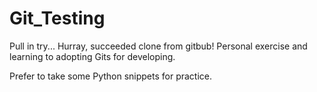 # Git_Testing
Pull in try...
Hurray, succeeded clone from gitbub!
Personal exercise and learning to adopting Gits for developing.

Prefer to take some Python snippets for practice.
